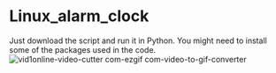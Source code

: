 # Linux_alarm_clock
Just download the script and run it in Python. You might need to install some of the packages used in the code.
![vid1online-video-cutter com-ezgif com-video-to-gif-converter](https://github.com/tehr3emqas1m/Linux_alarm_clock/assets/139466169/ef817eb0-2e8a-47a3-9e30-9dba250e53c5)
